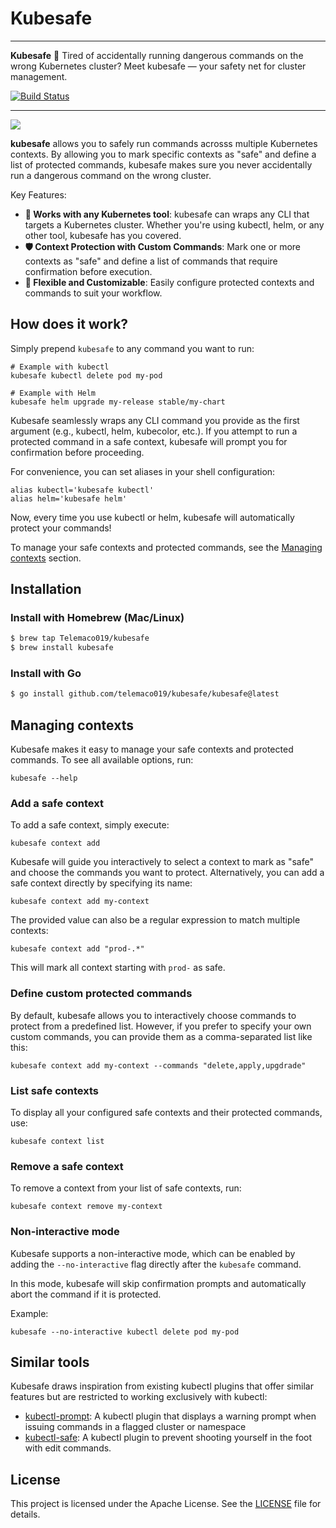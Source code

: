 # Kubesafe

---

**Kubesafe** 🔁 Tired of accidentally running dangerous commands on the wrong Kubernetes cluster? Meet kubesafe — your safety net for cluster management.

<p>
    <a href="https://github.com/Telemaco019/kubesafe/actions"><img src="https://github.com/Telemaco019/kubesafe/actions/workflows/ci.yaml/badge.svg" alt="Build Status"></a>
</p>

---

![](./docs/demo.png)

**kubesafe** allows you to safely run commands acrosss multiple Kubernetes contexts.
By allowing you to mark specific contexts as "safe" and define a list of protected commands, kubesafe makes sure
you never accidentally run a dangerous command on the wrong cluster.

Key Features:

- **🚀 Works with any Kubernetes tool**: kubesafe can wraps any CLI that targets a Kubernetes cluster. Whether you're using kubectl, helm, or any other tool, kubesafe has you covered.
- **🛡️ Context Protection with Custom Commands**: Mark one or more contexts as "safe" and define a list of commands that require confirmation before execution.
- **🔄 Flexible and Customizable**: Easily configure protected contexts and commands to suit your workflow.

## How does it work?

Simply prepend `kubesafe` to any command you want to run:

```shell
# Example with kubectl
kubesafe kubectl delete pod my-pod

# Example with Helm
kubesafe helm upgrade my-release stable/my-chart
```

Kubesafe seamlessly wraps any CLI command you provide as the first argument (e.g., kubectl, helm, kubecolor, etc.).
If you attempt to run a protected command in a safe context, kubesafe will prompt you for confirmation before proceeding.

For convenience, you can set aliases in your shell configuration:

```shell
alias kubectl='kubesafe kubectl'
alias helm='kubesafe helm'
```

Now, every time you use kubectl or helm, kubesafe will automatically protect your commands!

To manage your safe contexts and protected commands, see the [Managing contexts](#managing-contexts) section.

## Installation

### Install with Homebrew (Mac/Linux)

```sh
$ brew tap Telemaco019/kubesafe
$ brew install kubesafe
```

### Install with Go

```sh
$ go install github.com/telemaco019/kubesafe/kubesafe@latest
```

## Managing contexts

Kubesafe makes it easy to manage your safe contexts and protected commands. To see all available options, run:

```shell
kubesafe --help
```

### Add a safe context

To add a safe context, simply execute:

```shell
kubesafe context add
```

Kubesafe will guide you interactively to select a context to mark as "safe" and choose the commands you want to protect.
Alternatively, you can add a safe context directly by specifying its name:

```shell
kubesafe context add my-context
```

The provided value can also be a regular expression to match multiple contexts:

```shell
kubesafe context add "prod-.*"
```

This will mark all context starting with `prod-` as safe.

### Define custom protected commands

By default, kubesafe allows you to interactively choose commands to protect from a predefined list.
However, if you prefer to specify your own custom commands, you can provide them as a comma-separated list like this:

```shell
kubesafe context add my-context --commands "delete,apply,upgdrade"
```

### List safe contexts

To display all your configured safe contexts and their protected commands, use:

```shell
kubesafe context list
```

### Remove a safe context

To remove a context from your list of safe contexts, run:

```shell
kubesafe context remove my-context
```

### Non-interactive mode

Kubesafe supports a non-interactive mode, which can be enabled by adding the `--no-interactive` flag directly after the `kubesafe` command.

In this mode, kubesafe will skip confirmation prompts and automatically abort the command if it is protected.

Example:

```shell
kubesafe --no-interactive kubectl delete pod my-pod
```

## Similar tools

Kubesafe draws inspiration from existing kubectl plugins that offer similar features but are restricted to working exclusively with kubectl:

- [kubectl-prompt](https://github.com/jordanwilson230/kubectl-plugins/tree/krew?tab=readme-ov-file#kubectl-prompt): A kubectl plugin that displays a warning prompt when issuing commands in a flagged cluster or namespace
- [kubectl-safe](https://github.com/rumstead/kubectl-safe): A kubectl plugin to prevent shooting yourself in the foot with edit commands.

## License

This project is licensed under the Apache License. See the [LICENSE](./LICENSE) file for details.
